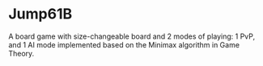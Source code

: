 # Jump61B
 A board game with size-changeable board and 2 modes of playing: 1 PvP, and 1 AI mode implemented based on the Minimax algorithm in Game Theory.
